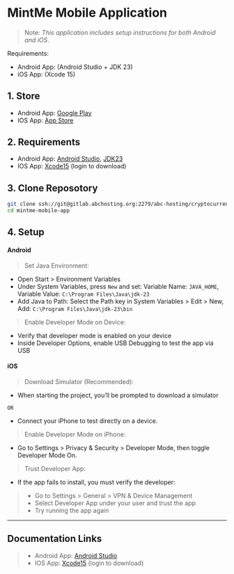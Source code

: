 # MintMe Mobile Application

#### 
> Note: _This application includes setup instructions for both Android and iOS_.

Requirements:

- Android App: (Android Studio + JDK 23)
- iOS App: (Xcode 15)

## 1. Store

- Android App: [Google Play](https://play.google.com/store/apps/details?id=com.official.mintme)
- IOS App: [App Store]()

## 2. Requirements

- Android App: [Android Studio](https://developer.android.com/studio/), [JDK23](https://www.oracle.com/java/technologies/downloads/#jdk23-windows)
- IOS App: [Xcode15](https://developer.apple.com/xcode/) (login to download)


## 3. Clone Reposotory
```sh
git clone ssh://git@gitlab.abchosting.org:2279/abc-hosting/cryptocurrencies/mintme/mintme-mobile-app.git
cd mintme-mobile-app
```

## 4. Setup

#### Android

> Set Java Environment:

* Open Start > Environment Variables
* Under System Variables, press `New` and set: Variable Name: `JAVA_HOME`, Variable Value: `C:\Program Files\Java\jdk-23`
* Add Java to Path: Select the Path key in System Variables > Edit > New, Add: `C:\Program Files\Java\jdk-23\bin`

> Enable Developer Mode on Device:
* Verify that developer mode is enabled on your device
* Inside Developer Options, enable USB Debugging to test the app via USB

#### iOS 

> Download Simulator (Recommended):

* When starting the project, you’ll be prompted to download a simulator

`OR`
* Connect your iPhone to test directly on a device.

> Enable Developer Mode on iPhone:

* Go to Settings > Privacy & Security > Developer Mode, then toggle Developer Mode On.

> Trust Developer App:

* If the app fails to install, you must verify the developer:

> - Go to Settings > General > VPN & Device Management
> - Select Developer App under your user and trust the app
> - Try running the app again

***
## Documentation Links
> - Android App: [Android Studio](https://developer.android.com/studio/)
> - IOS App: [Xcode15](https://developer.apple.com/xcode/) (login to download)
